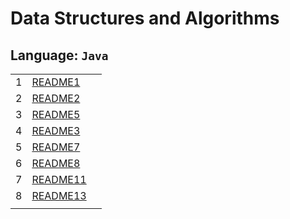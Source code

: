 # Data Structures and Algorithms

## Language: `Java`

|    |    |    |
|----|----|----|
|1| [README1](challenge1/README.md) |
|2| [README2](challenge2/README.md) |
|3| [README5](challenge5/README.md) |
|4| [README3](challenge3/README.md) |
|5| [README7](challenge7/README.md) |
|6| [README8](challenge8/README.md) |
|7| [README11](challenge11/README.md)|
|8| [README13](challenge13/README.md)|
|    |    |    |
